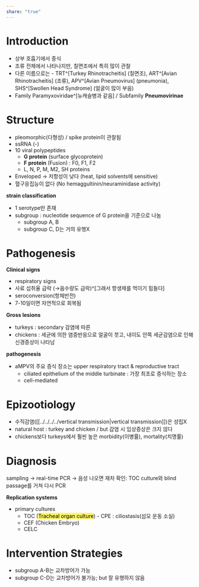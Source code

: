 ```yaml
---
share: "true"
---
```


# Introduction

- 상부 호흡기에서 증식
- 조류 전체에서 나타나지만, 칠면조에서 특히 많이 관찰
- 다른 이름으로는 - TRT^[Turkey Rhinotracheitis] (칠면조), ART^[Avian Rhinotracheitis] (조류), APV^[Avian Pneumovirus] (pneumonia), SHS^[Swollen Head Syndrome] (얼굴이 많이 부음)
- Family Paramyxoviridae^[뉴캐슬병과 같음] / Subfamily **Pneumovirinae**

# Structure

- pleomorphic(다형성) / spike protein이 관찰됨
- ssRNA (-)
- 10 viral polypeptides
	- **G protein** (surface glycoprotein)
	- **F protein** (Fusion) : F0, F1, F2
	- L, N, P, M, M2, SH proteins
- Enveloped → 저항성이 낮다 (heat, lipid solvents에 sensitive)
- 혈구응집능이 없다 (No hemaggultinin/neuraminidase activity)

**strain classification**
- 1 serotype만 존재
- subgroup : nucleotide sequence of G protein을 기준으로 나눔
	- subgroup A, B 
	- subgroup C, D는 거의 유행X

# Pathogenesis

**Clinical signs**
- respiratory signs
- 사료 섭취율 급락 (→음수량도 급락)^[그래서 항생제를 먹이기 힘들다]
- seroconversion(항체반전)
- 7-10일이면 자연적으로 회복됨

**Gross lesions**
- turkeys : secondary 감염에 따른 
- chickens : 세균에 의한 염증반응으로 얼굴이 붓고, 내이도 안쪽 세균감염으로 인해 신경증상이 나타남

**pathogenesis**
- aMPV의 주요 증식 장소는 upper respiratory tract & reproductive tract
	- ciliated epithelium of the middle turbinate : 가장 최초로 증식하는 장소
	- cell-mediated 

# Epizootiology

- 수직감염([[../../../../vertical transmission|vertical transmission]])은 성립X
- natural host : turkey and chicken / but 감염 시 임상증상은 크지 않다
- chickens보다 turkeys에서 훨씬 높은 morbidity(이병률), mortality(치명률)

# Diagnosis

sampling → real-time PCR → 음성 나오면 재차 확인: TOC culture와 blind passage를 거쳐 다시 PCR

**Replication systems**
- primary cultures
	- TOC (<mark style="background: #FFEE0099;">Tracheal organ culture</mark>) - CPE : ciliostasis(섬모 운동 소실)
	-  CEF (Chicken Embryo)
	- CELC 

# Intervention Strategies

- subgroup A-B는 교차방어가 가능
- subgroup C-D는 교차방어가 불가능; but 잘 유행하지 않음
